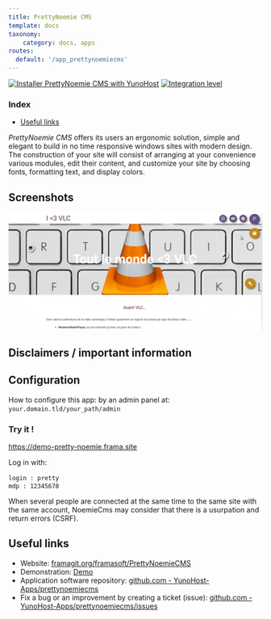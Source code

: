 ```yaml
---
title: PrettyNoemie CMS
template: docs
taxonomy:
    category: docs, apps
routes:
  default: '/app_prettynoemiecms'
---
```


[![Installer PrettyNoemie CMS with YunoHost](https://install-app.yunohost.org/install-with-yunohost.svg)](https://install-app.yunohost.org/?app=prettynoemiecms) [![Integration level](https://dash.yunohost.org/integration/prettynoemiecms.svg)](https://dash.yunohost.org/appci/app/prettynoemiecms)

### Index

- [Useful links](#useful-links)

*PrettyNoemie CMS* offers its users an ergonomic solution, simple and elegant to build in no time responsive windows sites with modern design.
The construction of your site will consist of arranging at your convenience various modules, edit their content, and customize your site by choosing fonts, formatting text, and display colors.

## Screenshots

![Screenshot of PrettyNoemie CMS](https://github.com/YunoHost-Apps/prettynoemiecms_ynh/blob/master/doc/screenshots/pages-framasite-theme-light.gif)

## Disclaimers / important information

## Configuration

How to configure this app: by an admin panel at: `your.domain.tld/your_path/admin`

### Try it !

https://demo-pretty-noemie.frama.site

Log in with:
```
login : pretty
mdp : 12345678
```
When several people are connected at the same time to the same site with the same account, NoemieCms may consider that there is a usurpation and return errors (CSRF).

## Useful links

+ Website: [framagit.org/framasoft/PrettyNoemieCMS](https://framagit.org/framasoft/PrettyNoemieCMS)
+ Demonstration: [Demo](https://demo-pretty-noemie.frama.site)
+ Application software repository: [github.com - YunoHost-Apps/prettynoemiecms](https://github.com/YunoHost-Apps/prettynoemiecms_ynh)
+ Fix a bug or an improvement by creating a ticket (issue): [github.com - YunoHost-Apps/prettynoemiecms/issues](https://github.com/YunoHost-Apps/prettynoemiecms_ynh/issues)
